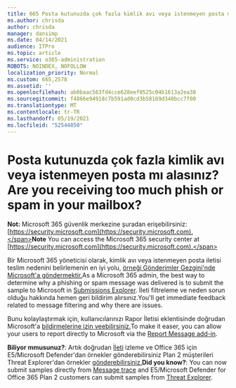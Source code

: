 ```yaml
---
title: 665 Posta kutunuzda çok fazla kimlik avı veya istenmeyen posta mı alasınız?
ms.author: chrisda
author: chrisda
manager: dansimp
ms.date: 04/14/2021
audience: ITPro
ms.topic: article
ms.service: o365-administration
ROBOTS: NOINDEX, NOFOLLOW
localization_priority: Normal
ms.custom: 665,2578
ms.assetid: ''
ms.openlocfilehash: ab0baac563fd4cce628eef0525c04b1613a2ea38
ms.sourcegitcommit: f4866e94918c7b591ad0cd3b58169d340bcc7f00
ms.translationtype: MT
ms.contentlocale: tr-TR
ms.lasthandoff: 05/19/2021
ms.locfileid: "52544850"
---
```

# <a name="are-you-receiving-too-much-phish-or-spam-in-your-mailbox"></a><span data-ttu-id="55a9c-102">Posta kutunuzda çok fazla kimlik avı veya istenmeyen posta mı alasınız?</span><span class="sxs-lookup"><span data-stu-id="55a9c-102">Are you receiving too much phish or spam in your mailbox?</span></span>

<span data-ttu-id="55a9c-103">**Not:** Microsoft 365 güvenlik merkezine şuradan erişebilirsiniz: [https://security.microsoft.com](https://security.microsoft.com).</span><span class="sxs-lookup"><span data-stu-id="55a9c-103">**Note** You can access the Microsoft 365 security center at [https://security.microsoft.com](https://security.microsoft.com).</span></span>

<span data-ttu-id="55a9c-104">Bir Microsoft 365 yöneticisi olarak, kimlik avı veya istenmeyen posta iletisi teslim nedenini belirlemenin en iyi yolu, [örneği Gönderimler Gezgini'nde Microsoft'a göndermektir.](https://security.microsoft.com/reportsubmission)</span><span class="sxs-lookup"><span data-stu-id="55a9c-104">As a Microsoft 365 admin, the best way to determine why a phishing or spam message was delivered is to submit the sample to Microsoft in [Submissions Explorer](https://security.microsoft.com/reportsubmission).</span></span> <span data-ttu-id="55a9c-105">İleti filtreleme ve neden sorun olduğu hakkında hemen geri bildirim alırsınız.</span><span class="sxs-lookup"><span data-stu-id="55a9c-105">You'll get immediate feedback related to message filtering and why there are issues.</span></span>

<span data-ttu-id="55a9c-106">Bunu kolaylaştırmak için, kullanıcılarınızı Rapor İletisi eklentisinde doğrudan Microsoft'a [bildirmelerine izin veebilirsiniz.](https://appsource.microsoft.com/product/office/WA104381180?src=office&tab=Overview)</span><span class="sxs-lookup"><span data-stu-id="55a9c-106">To make it easer, you can allow your users to report directly to Microsoft via the [Report Message add-in](https://appsource.microsoft.com/product/office/WA104381180?src=office&tab=Overview).</span></span>

<span data-ttu-id="55a9c-107">**Biliyor mmusunuz?**: Artık doğrudan [İleti](https://security.microsoft.com/messagetrace) izleme ve Office 365 için E5/Microsoft Defender'dan örnekler gönderebilirsiniz Plan 2 müşterileri Threat Explorer'dan örnekler [gönderebilirsiniz.](/microsoft-365/security/office-365-security/threat-explorer)</span><span class="sxs-lookup"><span data-stu-id="55a9c-107">**Did you know?**: You can now submit samples directly from [Message trace](https://security.microsoft.com/messagetrace) and E5/Microsoft Defender for Office 365 Plan 2 customers can submit samples from [Threat Explorer](/microsoft-365/security/office-365-security/threat-explorer).</span></span>
